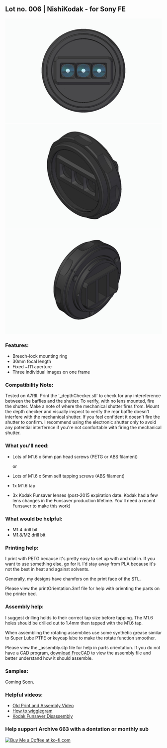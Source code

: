 ## Lot no. 006 | NishiKodak - for Sony FE

![nishiKodakforCanonEF](https://github.com/Archive-663/nishiKodak/blob/main/ASSETS/nishiKodak_sonyFE.jpg)
![nishiKodakforCanonEF](https://github.com/Archive-663/nishiKodak/blob/main/ASSETS/nishiKodak_sonyFE-1.jpg)
![nishiKodakforCanonEF](https://github.com/Archive-663/nishiKodak/blob/main/ASSETS/nishiKodak_sonyFE-2.jpg)

### Features:
- Breech-lock  mounting ring
- 30mm focal length
- Fixed ~f11 aperture
- Three individual images on one frame

### Compatibility Note:
Tested on A7RII. Print the '_depthChecker.stl' to check for any intereference between the baffles and the shutter. To verify, with no lens mounted, fire the shutter. Make a note of where the mechanical shutter fires from. Mount the depth checker and visually inspect to verify the rear baffle doesn't interfere with the mechanical shutter. If you feel confident it doesn't fire the shutter to confirm. I recommend using the electronic shutter only to avoid any potential interfernce if you're not comfortable with firing the mechanical shutter. 

### What you'll need:
- Lots of M1.6 x 5mm pan head screws (PETG or ABS filament)

  or

- Lots of M1.6 x 5mm self tapping screws (ABS filament)
- 1x M1.6 tap
- 3x Kodak Funsaver lenses (post-2015 expiration date. Kodak had a few lens changes in the Funsaver production lifetime. You'll need a recent Funsaver to make this work)

### What would be helpful:
- M1.4 drill bit
- M1.8/M2 drill bit

### Printing help:
I print with PETG because it's pretty easy to set up with and dial in. If you want to use something else, go for it. I'd stay away from PLA because it's not the best in heat and against solvents. 

Generally, my designs have chamfers on the print face of the STL.

Please view the printOrientation.3mf file for help with orienting the parts on the printer bed. 

### Assembly help:
I suggest drilling holds to their correct tap size before tapping. The M1.6 holes should be drilled out to 1.4mm then tapped with the M1.6 tap.

When assembling the rotating assemblies use some synthetic grease similar to Super Lube PTFE or keycap lube to make the rotate function smoother.

Please view the _assembly.stp file for help in parts orientation. If you do not have a CAD program, <a href="https://www.freecad.org/downloads.php" target="_blank">download FreeCAD</a> to view the assembly file and better understand how it should assemble.

### Samples:

Coming Soon.

### Helpful videos:
- <a href="https://www.youtube.com/watch?v=ZdX-1SL8kYE" target="_blank">Old Print and Assembly Video</a>
- <a href="https://www.youtube.com/watch?v=JzHJL4l5Iv4" target="_blank">How to wigglegram</a>
- <a href="https://www.youtube.com/watch?v=mniP1P2PrpM" target="_blank">Kodak Funsaver Disassembly</a>

### Help support Archive 663 with a dontation or monthly sub

<a href='https://ko-fi.com/P5P3MHMSF' target='_blank'><img height='36' style='border:0px;height:36px;' src='https://storage.ko-fi.com/cdn/kofi2.png?v=3' border='0' alt='Buy Me a Coffee at ko-fi.com' /></a>

